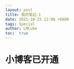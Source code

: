 ```yaml
---
layout: post
title: 我的笔记-1
date: 2021-10-25 12:00 +0800
tags: Special
author: LMCube
toc:  true
---
```

# 小博客已开通